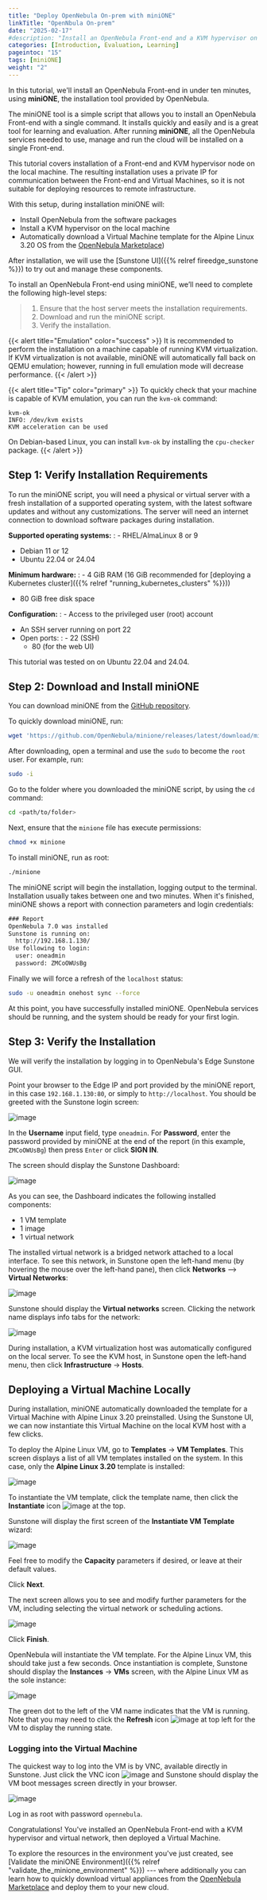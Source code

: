 ```yaml
---
title: "Deploy OpenNebula On-prem with miniONE"
linkTitle: "OpenNbula On-prem"
date: "2025-02-17"
#description: "Install an OpenNebula Front-end and a KVM hypervisor on a single server in a few minutes, using **miniONE**, the installation script provided by OpenNebula."
categories: [Introduction, Evaluation, Learning]
pageintoc: "15"
tags: [miniONE]
weight: "2"
---
```


<a id="create-an-emulated-environment-with-minione"></a>

<!--# Create an Emulated Environment with miniONE -->

In this tutorial, we'll install an OpenNebula Front-end in under ten minutes, using **miniONE**, the installation tool provided by OpenNebula.

The miniONE tool is a simple script that allows you to install an OpenNebula Front-end with a single command. It installs quickly and easily and is a great tool for learning and evaluation. After running **miniONE**, all the OpenNebula services needed to use, manage and run the cloud will be installed on a single Front-end.

This tutorial covers installation of a Front-end and KVM hypervisor node on the local machine. The resulting installation uses a private IP for communication between the Front-end and Virtual Machines, so it is not suitable for deploying resources to remote infrastructure.

With this setup, during installation miniONE will:

- Install OpenNebula from the software packages
- Install a KVM hypervisor on the local machine
- Automatically download a Virtual Machine template for the Alpine Linux 3.20 OS from the [OpenNebula Marketplace](https://marketplace.opennebula.io/))

After installation, we will use the [Sunstone UI]({{% relref fireedge_sunstone %}}) to try out and manage these components.

To install an OpenNebula Front-end using miniONE, we’ll need to complete the following high-level steps:

> 1. Ensure that the host server meets the installation requirements.
> 2. Download and run the miniONE script.
> 3. Verify the installation.


{{< alert title="Emulation" color="success" >}}
It is recommended to perform the installation on a machine capable of running KVM virtualization. If KVM virtualization is not available, miniONE will automatically fall back on QEMU emulation; however, running in full emulation mode will decrease performance.
{{< /alert >}}

{{< alert title="Tip" color="primary" >}}
To quickly check that your machine is capable of KVM emulation, you can run the `kvm-ok` command:
```
kvm-ok 
INFO: /dev/kvm exists
KVM acceleration can be used
```
On Debian-based Linux, you can install `kvm-ok` by installing the `cpu-checker` package.
{{< /alert >}}

## Step 1: Verify Installation Requirements

To run the miniONE script, you will need a physical or virtual server with a fresh installation of a supported operating system, with the latest software updates and without any customizations. The server will need an internet connection to download software packages during installation.

**Supported operating systems:**
: - RHEL/AlmaLinux 8 or 9
  - Debian 11 or 12
  - Ubuntu 22.04 or 24.04

**Minimum hardware:**
: - 4 GiB RAM (16 GiB recommended for [deploying a Kubernetes cluster]({{% relref "running_kubernetes_clusters" %}}))
  - 80 GiB free disk space

**Configuration:**
: - Access to the privileged user (root) account
  - An SSH server running on port 22
  - Open ports:
    : - 22 (SSH)
      - 80 (for the web UI)

This tutorial was tested on on Ubuntu 22.04 and 24.04.

## Step 2: Download and Install miniONE

You can download miniONE from the [GitHub repository](https://github.com/OpenNebula/minione).

To quickly download miniONE, run:

```bash
wget 'https://github.com/OpenNebula/minione/releases/latest/download/minione'
```

After downloading, open a terminal and use the `sudo` to become the `root` user. For example, run:

```bash
sudo -i
```

Go to the folder where you downloaded the miniONE script, by using the `cd` command:

```bash
cd <path/to/folder>
```

Next, ensure that the `minione` file has execute permissions:

```bash
chmod +x minione
```

To install miniONE, run as root:

```bash
./minione
```

The miniONE script will begin the installation, logging output to the terminal. Installation usually takes between one and two minutes. When it's finished, miniONE shows a report with connection parameters and login credentials:

```default
### Report
OpenNebula 7.0 was installed
Sunstone is running on:
  http://192.168.1.130/
Use following to login:
  user: oneadmin
  password: ZMCoOWUsBg
```

Finally we will force a refresh of the ``localhost`` status:

```bash
sudo -u oneadmin onehost sync --force
```

At this point, you have successfully installed miniONE. OpenNebula services should be running, and the system should be ready for your first login.

## Step 3: Verify the Installation

We will verify the installation by logging in to OpenNebula's Edge Sunstone GUI.

Point your browser to the Edge IP and port provided by the miniONE report, in this case `192.168.1.130:80`, or simply to `http://localhost`. You should be greeted with the Sunstone login screen:

![image](/images/sunstone-login.png)
<br/>

In the **Username** input field, type `oneadmin`. For **Password**, enter the password provided by miniONE at the end of the report (in this example, `ZMCoOWUsBg`) then press `Enter` or click **SIGN IN**.

The screen should display the Sunstone Dashboard:

![image](/images/sunstone-dashboard.png)
<br/>

As you can see, the Dashboard indicates the following installed components:

- 1 VM template
- 1 image
- 1 virtual network

The installed virtual network is a bridged network attached to a local interface. To see this network, in Sunstone open the left-hand menu (by hovering the mouse over the left-hand pane), then click **Networks** --> **Virtual Networks**:

![image](/images/sunstone-select_vnetwork.png)

Sunstone should display the **Virtual networks** screen. Clicking the network name displays info tabs for the network:

![image](/images/sunstone-network_details.png)

During installation, a KVM virtualization host was automatically configured on the local server. To see the KVM host, in Sunstone open the left-hand menu, then click **Infrastructure** -> **Hosts**.

## Deploying a Virtual Machine Locally

During installation, miniONE automatically downloaded the template for a Virtual Machine with Alpine Linux 3.20 preinstalled. Using the Sunstone UI, we can now instantiate this Virtual Machine on the local KVM host with a few clicks.

To deploy the Alpine Linux VM, go to **Templates** -> **VM Templates**. This screen displays a list of all VM templates installed on the system. In this case, only the **Alpine Linux 3.20** template is installed:

![image](/images/sunstone-vm_templates-alpine.png)

To instantiate the VM template, click the template name, then click the **Instantiate** icon ![image](/images/icons/sunstone/instantiate.png) at the top.

Sunstone will display the first screen of the **Instantiate VM Template** wizard:

![image](/images/sunstone-instantiate_vm-1.png)

Feel free to modify the **Capacity** parameters if desired, or leave at their default values.

Click **Next**.

The next screen allows you to see and modify further parameters for the VM, including selecting the virtual network or scheduling actions.

![image](/images/sunstone-instantiate_vm-2.png)

Click **Finish**.

OpenNebula will instantiate the VM template. For the Alpine Linux VM, this should take just a few seconds. Once instantiation is complete, Sunstone should display the **Instances** -> **VMs** screen, with the Alpine Linux VM as the sole instance:

![image](/images/sunstone-vm_instances.png)

The green dot to the left of the VM name indicates that the VM is running. Note that you may need to click the **Refresh** icon ![image](images/icons/sunstone/refresh.png) at top left for the VM to display the running state.

### Logging into the Virtual Machine

The quickest way to log into the VM is by VNC, available directly in Sunstone. Just click the VNC icon ![image](/images/icons/sunstone/VNC.png) and Sunstone should display the VM boot messages screen directly in your browser.

![image](/images/sunstone-VNC-alpine.png)

Log in as root with password `opennebula`.

Congratulations! You've installed an OpenNebula Front-end with a KVM hypervisor and virtual network, then deployed a Virtual Machine.

To explore the resources in the environment you've just created, see [Validate the miniONE Environment]({{% relref "validate_the_minione_environment" %}}) --- where additionally you can learn how to quickly download virtual appliances from the [OpenNebula Marketplace](https://marketplace.opennebula.io/) and deploy them to your new cloud.
